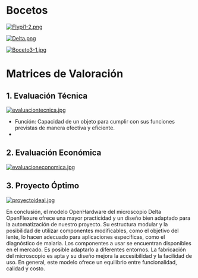 # Bocetos
[![Flypi1-2.png](https://i.postimg.cc/rySd19g3/Flypi1-2.png)](https://postimg.cc/gr2kd8CH)

[![Delta.png](https://i.postimg.cc/BZTNTLhm/Delta.png)](https://postimg.cc/DmzqFZ3G)

[![Boceto3-1.jpg](https://i.postimg.cc/WbD5LWk8/Boceto3-1.jpg)](https://postimg.cc/gnWV3K4L)

# Matrices de Valoración
## 1. Evaluación Técnica
[![evaluaciontecnica.jpg](https://i.postimg.cc/nzQGnQ47/evaluaciontecnica.jpg)](https://postimg.cc/8JN6HcnP)
- Función: Capacidad de un objeto para cumplir con sus funciones previstas de manera efectiva y eficiente.
- 
## 2. Evaluación Económica
[![evaluacioneconomica.jpg](https://i.postimg.cc/Jzv9xjzH/evaluacioneconomica.jpg)](https://postimg.cc/rDGnF0Wq)
## 3. Proyecto Óptimo
[![proyectoideal.jpg](https://i.postimg.cc/qM3JTB6K/proyectoideal.jpg)](https://postimg.cc/tY9Qdj5R)

En conclusión, el modelo OpenHardware del microscopio Delta OpenFlexure ofrece una mayor practicidad y un diseño bien adaptado para la automatización de nuestro proyecto. Su estructura modular y la posibilidad de utilizar componentes modificables, como el objetivo del lente, lo hacen adecuado para aplicaciones específicas, como el diagnóstico de malaria. Los componentes a usar se encuentran disponibles en el mercado. Es posible adaptarlo a diferentes entornos. La fabricación del microscopio es apta y su diseño mejora la accesibilidad y la facilidad de uso. En general, este modelo ofrece un equilibrio entre funcionalidad, calidad y costo.
